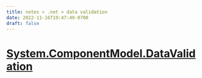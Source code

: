 ```yaml
---
title: notes > .net > data validation
date: 2022-11-16T19:47:49-0700
draft: false
---
```

# [System.ComponentModel.DataValidation](https://learn.microsoft.com/en-us/dotnet/api/system.componentmodel.dataannotations?view=net-7.0)
